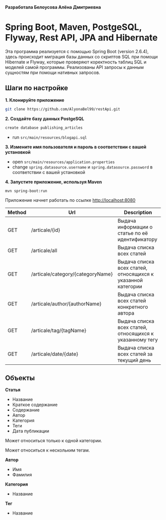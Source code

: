 **Разработала Белоусова Алёна Дмитриевна**
# Spring Boot, Maven, PostgeSQL, Flyway, Rest API, JPA and Hibernate

Эта программа реализуется с помощью Spring Boot (version 2.6.4), здесь происходит миграция базы данных со скриптов SQL при помощи Hibernate и Flyway,
которые проверяют коректность таблиц SQL и моделей самой программы. Реализованы API запросы к данным сущностям при помощи нативных запросов.

## Шаги по настройке 

**1. Клонируйте приложение**

```bash
git clone https://github.com/AlyonaBel99/restApi.git
```

**2. Создайте базу данных PostgeSQL**
```bash
create database publishing_articles
```
- run `src/main/resources/blogapi.sql`

**3. Измените имя пользователя и пароль в соответствии с вашей установкой**

+ open `src/main/resources/application.properties`
+ change `spring.datasource.username` и `spring.datasource.password` в соответствии с вашей установкой

**4. Запустите приложение, используя Maven**

```bash
mvn spring-boot:run
```
Приложение начнет работать по ссылке <http://localhost:8080>

| Method | Url | Description |
| ------ | --- | ----------- |
| GET    | /articale/{id} | Выдача информации о статье по её идентификатору |
| GET    | /articale/all | Выдача списка всех статей  | 
| GET    | /articale/category/{categoryName} | Выдача списка всех статей, относящихся к указанной категории |
| GET    | /articale/author/{authorName} | Выдача списка всех статей конкретного автора |
| GET    | /articale/tag/{tagName} | Выдача списка всех статей, относящихся к указанному тегу |
| GET    | /articale/date/{date} | Выдача списка всех статей за текущий день |

## Объекты
**Статья**

+ Название
+ Краткое содержание
+ Содержание
+ Автор
+ Категория
+ Теги
+ Дата публикации

Может относиться только к одной категории.

Может относиться к нескольким тегам.

**Автор**

+ Имя
+ Фамилия

**Категория**
+ Название

**Тег**
+ Название
